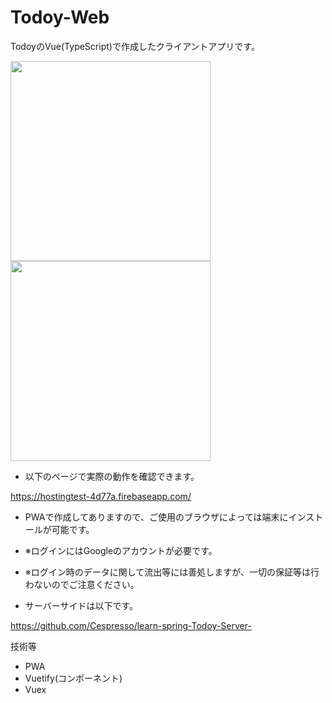 # Todoy-Web
TodoyのVue(TypeScript)で作成したクライアントアプリです。

<img src="https://user-images.githubusercontent.com/13589160/57568784-f769dc00-7426-11e9-8fc0-f9a9c1b635ce.jpg" width="320px">
<img src="https://user-images.githubusercontent.com/13589160/57568782-f6d14580-7426-11e9-9349-7ba6fae2a4ed.jpg" width="320px">

- 以下のページで実際の動作を確認できます。

https://hostingtest-4d77a.firebaseapp.com/

- PWAで作成してありますので、ご使用のブラウザによっては端末にインストールが可能です。
- ※ログインにはGoogleのアカウントが必要です。
- ※ログイン時のデータに関して流出等には善処しますが、一切の保証等は行わないのでご注意ください。

- サーバーサイドは以下です。

https://github.com/Cespresso/learn-spring-Todoy-Server-

技術等
- PWA
- Vuetify(コンポーネント)
- Vuex
